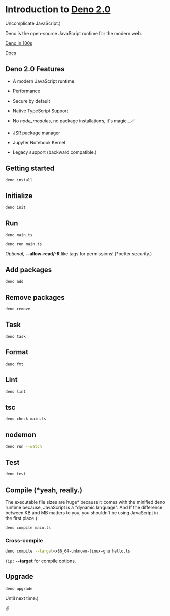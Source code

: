 
# Introduction to [Deno 2.0](https://deno.com)

Uncomplicate JavaScript.)

Deno is the open-source JavaScript runtime for the modern web.

<!-- [Deno 2.0 Launch Event](https://www.youtube.com/watch?v=d35SlRgVxT8) -->

[Deno in 100s](https://www.youtube.com/watch?v=pcC4Dr6Wj2Q)

[Docs](https://docs.deno.com/runtime/)

## Deno 2.0 Features

- A modern JavaScript runtime

- Performance

- Secure by default

- Native TypeScript Support

- No *node_modules*, no package installations, it's magic...🪄

- JSR package manager

- Jupyter Notebook Kernel

- Legacy support (backward compatible.)

## Getting started

```bash
deno install 
```

## Initialize

```bash
deno init
```

## Run

```bash
deno main.ts 
```

```bash
deno run main.ts 
```

*Optional*, **--allow-read/-R** like tags for permissions! (*better security.)

## Add packages

```bash
deno add
```

## Remove packages

```bash
deno remove
```

## Task

```bash
deno task
```

## Format

```bash
deno fmt
```

## Lint

```bash
deno lint
```

## tsc

```bash
deno check main.ts
```

## nodemon

```bash
deno run --watch
```

## Test

```bash
deno test
```

## Compile (*yeah, really.)

The executable file sizes are huge* because it comes with the minified deno runtime because, JavaScript is a "dynamic language". And If the difference between KB and MB matters to you, you shouldn't be using JavaScript in the first place.)

```bash
deno compile main.ts
```

### Cross-compile

```bash
deno compile --target=x86_64-unknown-linux-gnu hello.ts
```

`Tip:` **--target** for compile options.

## Upgrade

```bash
deno upgrade
```

Until next time.)

✌️
